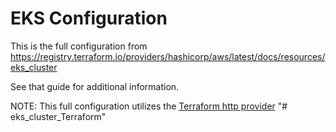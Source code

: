 # EKS Configuration

This is the full configuration from https://registry.terraform.io/providers/hashicorp/aws/latest/docs/resources/eks_cluster

See that guide for additional information.

NOTE: This full configuration utilizes the [Terraform http provider](https://www.terraform.io/docs/providers/http/index.html) 
"# eks_cluster_Terraform" 
